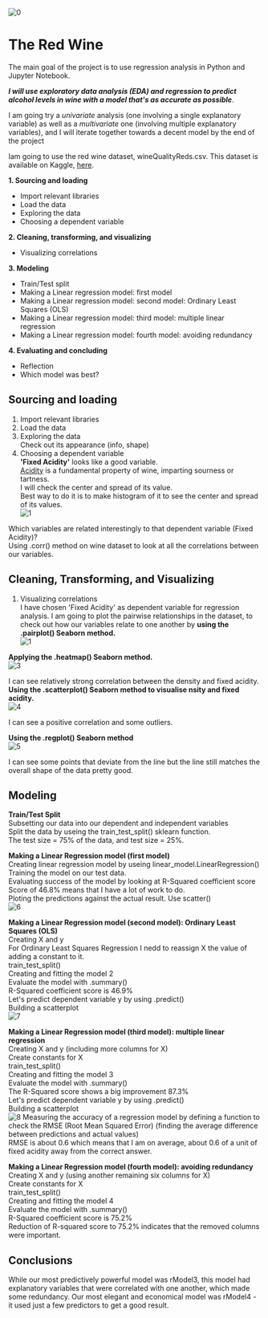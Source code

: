 ![0](https://user-images.githubusercontent.com/98930412/172071101-c6dd81b1-d196-4dfc-9f93-7bbe27c9fb43.png)

# The Red Wine

The main goal of the project is to use regression analysis in Python and Jupyter Notebook.

***I will use exploratory data analysis (EDA) and regression to predict alcohol levels in wine with a model that's as accurate as possible***.

I am going try a *univariate* analysis (one involving a single explanatory variable) as well as a *multivariate* one (involving multiple explanatory variables), and I will iterate together towards a decent model by the end of the project


Iam going to use the red wine dataset, wineQualityReds.csv. This dataset is available on Kaggle, [here](https://www.kaggle.com/piyushgoyal443/red-wine-dataset).


**1. Sourcing and loading** 
- Import relevant libraries
- Load the data 
- Exploring the data
- Choosing a dependent variable
 
**2. Cleaning, transforming, and visualizing**
- Visualizing correlations
  
  
**3. Modeling** 
- Train/Test split
- Making a Linear regression model: first model
- Making a Linear regression model: second model: Ordinary Least Squares (OLS) 
- Making a Linear regression model: third model: multiple linear regression
- Making a Linear regression model: fourth model: avoiding redundancy

**4. Evaluating and concluding** 
- Reflection 
- Which model was best?

## Sourcing and loading     
1. Import relevant libraries      
2. Load the data       
3. Exploring the data        
Check out its appearance (info, shape)      
4. Choosing a dependent variable     
**'Fixed Acidity'** looks like a good variable.     
[Acidity](https://waterhouse.ucdavis.edu/whats-in-wine/fixed-acidity) is a fundamental property of wine, imparting sourness or tartness.     
I will check the center and spread of its value.      
Best way to do it is to make histogram of it to see the center and spread of its values.    
![1](https://user-images.githubusercontent.com/98930412/172061262-5b49ef36-aae3-4092-a2a6-3552b939ddc5.png)

Which variables are related interestingly to that dependent variable (Fixed Acidity)?    
Using .corr() method on wine dataset to look at all the correlations between our variables.

## Cleaning, Transforming, and Visualizing    
1. Visualizing correlations    
I have chosen 'Fixed Acidity' as dependent variable for regression analysis. I am going to plot the pairwise relationships in the dataset, to check out how our variables relate to one another by **using the .pairplot() Seaborn method.**     
![1](https://user-images.githubusercontent.com/98930412/172061214-2641baae-4917-4921-add8-db07b2eda8a3.png)

**Applying the .heatmap() Seaborn method.**     
![3](https://user-images.githubusercontent.com/98930412/172061442-61807999-59a5-46b4-a52d-384a77938520.png)

I can see relatively strong correlation between the density and fixed acidity.     
**Using the .scatterplot() Seaborn method to visualise nsity and fixed acidity.**    
![4](https://user-images.githubusercontent.com/98930412/172061630-7ea15b1d-327b-4987-b9b4-26a9ce7d8b6f.png)

I can see a positive correlation and some outliers.    

**Using the .regplot() Seaborn method**    
![5](https://user-images.githubusercontent.com/98930412/172062177-8e2ffb4a-1b5e-4bcd-bd0c-7dcd74ee3430.png)

I can see some points that deviate from the line but the line still matches the overall shape of the data pretty good.

## Modeling

**Train/Test Split**    
Subsetting our data into our dependent and independent variables    
Split the data by useing the train_test_split() sklearn function.    
The test size = 75% of the data, and test size = 25%.    

**Making a Linear Regression model (first model)**    
Creating linear regression model by useing linear_model.LinearRegression()    
Training the model on our test data.    
Evaluating success of the model by looking at R-Squared coefficient score                  
Score of 46.8% means that I have a lot of work to do.            
Ploting the predictions against the actual result. Use scatter()        
![6](https://user-images.githubusercontent.com/98930412/172064115-75e1b3e2-9b9d-4979-91db-6334741eaa26.png)   

**Making a Linear Regression model (second model): Ordinary Least Squares (OLS)**     
Creating X and y      
For Ordinary Least Squares Regression I nedd to reassign X the value of adding a constant to it.      
train_test_split()      
Creating and fitting the model 2     
Evaluate the model with .summary()      
R-Squared coefficient score is 46.9%     
Let's predict dependent variable y by using .predict()    
Building a scatterplot                    
![7](https://user-images.githubusercontent.com/98930412/172064960-3009fc9f-3074-4749-8d6e-1533094f252f.png)

**Making a Linear Regression model (third model): multiple linear regression**                                
Creating X and y (including more columns for X)                         
Create constants for X                                 
train_test_split()                            
Creating and fitting the model 3                                 
Evaluate the model with .summary()                                             
The R-Squared score shows a big improvement 87.3%                                            
Let's predict dependent variable y by using .predict()                                    
Building a scatterplot                           
![8](https://user-images.githubusercontent.com/98930412/172067643-c4b65118-3569-4137-9cc8-5c83f04dbd41.png)
Measuring the accuracy of a regression model by defining a function to check the RMSE (Root Mean Squared Error) (finding the average difference between predictions and actual values)                 
RMSE is about 0.6 which means that I am on average, about 0.6 of a unit of fixed acidity away from the correct answer.                    

 **Making a Linear Regression model (fourth model): avoiding redundancy**                  
Creating X and y (using another remaining six columns for X)                  
Create constants for X                          
train_test_split()                      
Creating and fitting the model 4                                      
Evaluate the model with .summary()                                    
R-Squared coefficient score is 75.2%                                      
Reduction of R-squared score to 75.2% indicates that the removed columns were important.                                               

## Conclusions

While our most predictively powerful model was rModel3, this model had explanatory variables that were correlated with one another, which made some redundancy. Our most elegant and economical model was rModel4 - it used just a few predictors to get a good result.
